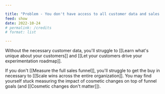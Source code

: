 ```yaml
---

title: "Problem - You don't have access to all customer data and sales KPIs"
feed: show
date: 2022-10-24
# permalink: /credits
# format: list

---
```


Without the necessary customer data, you'll struggle to [[Learn what's unique about your customers]] and [[Let your customers drive your experimentation roadmap]].

If you don't [[Measure the full sales funnel]], you'll struggle to get the buy in necessary to [[Scale wins across the entire organization]]. You may find yourself stuck measuring the impact of cosmetic changes on top of funnel goals (and [[Cosmetic changes don't matter]]).